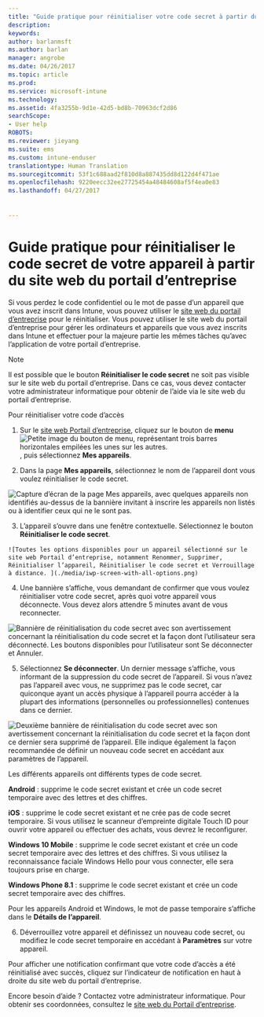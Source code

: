 ```yaml
---
title: "Guide pratique pour réinitialiser votre code secret à partir du site web du Portail d’entreprise | Microsoft Docs"
description: 
keywords: 
author: barlanmsft
ms.author: barlan
manager: angrobe
ms.date: 04/26/2017
ms.topic: article
ms.prod: 
ms.service: microsoft-intune
ms.technology: 
ms.assetid: 4fa3255b-9d1e-42d5-bd8b-70963dcf2d86
searchScope:
- User help
ROBOTS: 
ms.reviewer: jieyang
ms.suite: ems
ms.custom: intune-enduser
translationtype: Human Translation
ms.sourcegitcommit: 53f1c688aad2f810d8a887435dd8d122d4f471ae
ms.openlocfilehash: 9220eecc32ee27725454a48484608af5f4ea0e83
ms.lasthandoff: 04/27/2017


---
```


# <a name="how-to-reset-your-device-passcode-from-the-company-portal-website"></a>Guide pratique pour réinitialiser le code secret de votre appareil à partir du site web du portail d’entreprise

Si vous perdez le code confidentiel ou le mot de passe d’un appareil que vous avez inscrit dans Intune, vous pouvez utiliser le [site web du portail d’entreprise](http://portal.manage.microsoft.com) pour le réinitialiser. Vous pouvez utiliser le site web du portail d’entreprise pour gérer les ordinateurs et appareils que vous avez inscrits dans Intune et effectuer pour la majeure partie les mêmes tâches qu’avec l’application de votre portail d’entreprise.

> [!NOTE]
> Il est possible que le bouton **Réinitialiser le code secret** ne soit pas visible sur le site web du portail d’entreprise. Dans ce cas, vous devez contacter votre administrateur informatique pour obtenir de l’aide via le site web du portail d’entreprise.

Pour réinitialiser votre code d’accès

1.    Sur le [site web Portail d’entreprise](http://portal.manage.microsoft.com), cliquez sur le bouton de __menu__ ![Petite image du bouton de menu, représentant trois barres horizontales empilées les unes sur les autres.](/Intune/whats-new/media/CP_hamburger_menu.png), puis sélectionnez __Mes appareils__.

2. Dans la page __Mes appareils__, sélectionnez le nom de l’appareil dont vous voulez réinitialiser le code secret.

  ![Capture d’écran de la page Mes appareils, avec quelques appareils non identifiés au-dessus de la bannière invitant à inscrire les appareils non listés ou à identifier ceux qui ne le sont pas.](./media/macOS_enroll_002_tap_here_banner.png)

3.    L’appareil s’ouvre dans une fenêtre contextuelle. Sélectionnez le bouton **Réinitialiser le code secret**.

    ![Toutes les options disponibles pour un appareil sélectionné sur le site web Portail d’entreprise, notamment Renommer, Supprimer, Réinitialiser l’appareil, Réinitialiser le code secret et Verrouillage à distance. ](./media/iwp-screen-with-all-options.png)

4.  Une bannière s’affiche, vous demandant de confirmer que vous voulez réinitialiser votre code secret, après quoi votre appareil vous déconnecte. Vous devez alors attendre 5 minutes avant de vous reconnecter.

  ![Bannière de réinitialisation du code secret avec son avertissement concernant la réinitialisation du code secret et la façon dont l’utilisateur sera déconnecté. Les boutons disponibles pour l’utilisateur sont Se déconnecter et Annuler.](./media/iwp-reset-passcode-popup.png)

5.  Sélectionnez **Se déconnecter**. Un dernier message s’affiche, vous informant de la suppression du code secret de l’appareil. Si vous n’avez pas l’appareil avec vous, ne supprimez pas le code secret, car quiconque ayant un accès physique à l’appareil pourra accéder à la plupart des informations (personnelles ou professionnelles) contenues dans ce dernier. 

  ![Deuxième bannière de réinitialisation du code secret avec son avertissement concernant la réinitialisation du code secret et la façon dont ce dernier sera supprimé de l’appareil. Elle indique également la façon recommandée de définir un nouveau code secret en accédant aux paramètres de l’appareil.](./media/iwp-reset-passcode-2nd-popup.png)

  Les différents appareils ont différents types de code secret.

  **Android** : supprime le code secret existant et crée un code secret temporaire avec des lettres et des chiffres.

  **iOS** : supprime le code secret existant et ne crée pas de code secret temporaire. Si vous utilisez le scanneur d’empreinte digitale Touch ID pour ouvrir votre appareil ou effectuer des achats, vous devrez le reconfigurer.

  **Windows 10 Mobile** : supprime le code secret existant et crée un code secret temporaire avec des lettres et des chiffres. Si vous utilisez la reconnaissance faciale Windows Hello pour vous connecter, elle sera toujours prise en charge.
    
  **Windows Phone 8.1** : supprime le code secret existant et crée un code secret temporaire avec des chiffres.

  Pour les appareils Android et Windows, le mot de passe temporaire s’affiche dans le **Détails de l’appareil**. 

6.  Déverrouillez votre appareil et définissez un nouveau code secret, ou modifiez le code secret temporaire en accédant à **Paramètres** sur votre appareil.

Pour afficher une notification confirmant que votre code d’accès a été réinitialisé avec succès, cliquez sur l’indicateur de notification en haut à droite du site web du portail d’entreprise.

Encore besoin d’aide ? Contactez votre administrateur informatique. Pour obtenir ses coordonnées, consultez le [site web du Portail d’entreprise](http://portal.manage.microsoft.com).

